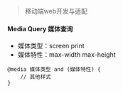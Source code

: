 > 移动端web开发与适配

#### Media Query 媒体查询
- 媒体类型：screen print
- 媒体特性：max-width max-height
```
@media 媒体类型 and (媒体特性) {
    // 其他样式
}
```
